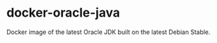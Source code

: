 docker-oracle-java
==================

Docker image of the latest Oracle JDK built on the latest Debian Stable. 

